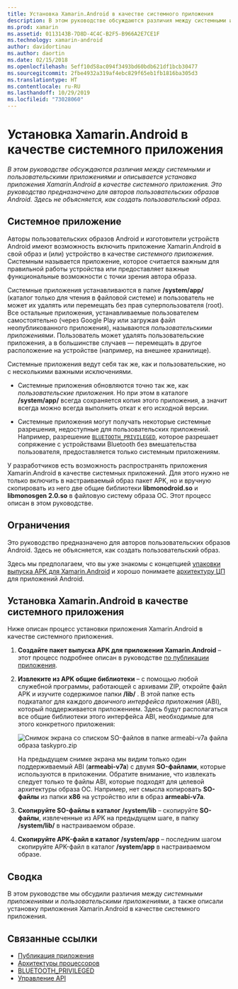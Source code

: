 ```yaml
---
title: Установка Xamarin.Android в качестве системного приложения
description: В этом руководстве обсуждаются различия между системными и пользовательскими приложениями и описывается установка приложения Xamarin.Android в качестве системного приложения. Это руководство предназначено для авторов пользовательских образов Android. Здесь не объясняется, как создать пользовательский образ.
ms.prod: xamarin
ms.assetid: 0113143B-7D8D-4C4C-B2F5-B966A2E7CE1F
ms.technology: xamarin-android
author: davidortinau
ms.author: daortin
ms.date: 02/15/2018
ms.openlocfilehash: 5eff10d58ac094f3493bd60bdb621df1bcb30477
ms.sourcegitcommit: 2fbe4932a319af4ebc829f65eb1fb1816ba305d3
ms.translationtype: HT
ms.contentlocale: ru-RU
ms.lasthandoff: 10/29/2019
ms.locfileid: "73028060"
---
```

# <a name="installing-xamarinandroid-as-a-system-app"></a>Установка Xamarin.Android в качестве системного приложения

_В этом руководстве обсуждаются различия между системными и пользовательскими приложениями и описывается установка приложения Xamarin.Android в качестве системного приложения. Это руководство предназначено для авторов пользовательских образов Android. Здесь не объясняется, как создать пользовательский образ._

## <a name="system-app"></a>Системное приложение

Авторы пользовательских образов Android и изготовители устройств Android имеют возможность включить приложение Xamarin.Android в свой образ и (или) устройство в качестве _системного приложения_. Системным называется приложение, которое считается важным для правильной работы устройства или предоставляет важные функциональные возможности с точки зрения автора образа.

Системные приложения устанавливаются в папке **/system/app/** (каталог только для чтения в файловой системе) и пользователь не может их удалять или перемещать без прав суперпользователя (root). Все остальные приложения, устанавливаемые пользователем самостоятельно (через Google Play или загружая файл неопубликованного приложения), называются _пользовательскими приложениями_. Пользователь может удалять пользовательские приложения, а в большинстве случаев — перемещать в другое расположение на устройстве (например, на внешнее хранилище).

Системные приложения ведут себя так же, как и пользовательские, но с несколькими важными исключениями.

- Системные приложения обновляются точно так же, как _пользовательские приложения_. Но при этом в каталоге **/system/app/** всегда сохраняется копия этого приложения, а значит всегда можно всегда выполнить откат к его исходной версии.

- Системные приложения могут получать некоторые системные разрешения, недоступные для пользовательских приложений. Например, разрешение [`BLUETOOTH_PRIVILEGED`](https://developer.android.com/reference/android/Manifest.permission.html#BLUETOOTH_PRIVILEGED), которое разрешает сопряжение с устройствами Bluetooth без вмешательства пользователя, предоставляется только системным приложениям.

У разработчиков есть возможность распространять приложения Xamarin.Android в качестве системных приложений. Для этого нужно не только включить в настраиваемый образ пакет APK, но и вручную скопировать из него две общие библиотеки **libmonodroid.so** и **libmonosgen 2.0.so** в файловую систему образа ОС. Этот процесс описан в этом руководстве.

## <a name="restrictions"></a>Ограничения

Это руководство предназначено для авторов пользовательских образов Android. Здесь не объясняется, как создать пользовательский образ.

Здесь мы предполагаем, что вы уже знакомы с концепцией [упаковки выпуска APK для Xamarin.Android](~/android/deploy-test/publishing/index.md) и хорошо понимаете [архитектуру ЦП](~/android/app-fundamentals/cpu-architectures.md) для приложений Android.

## <a name="install-a-xamarinandroid-app-as-a-system-app"></a>Установка Xamarin.Android в качестве системного приложения

Ниже описан процесс установки приложения Xamarin.Android в качестве системного приложения.

1. **Создайте пакет выпуска APK для приложения Xamarin.Android** &ndash; этот процесс подробнее описан в руководстве [по публикации приложения](~/android/deploy-test/publishing/index.md).

2. **Извлеките из APK общие библиотеки**  &ndash; с помощью любой служебной программы, работающей с архивами ZIP, откройте файл APK и изучите содержимое папки **/lib/** . В этой папке есть подкаталог для каждого _двоичного интерфейса приложения_ (ABI), который поддерживается приложением. Здесь будут располагаться все общие библиотеки этого интерфейса ABI, необходимые для этого конкретного приложения:

    ![Снимок экрана со списком SO-файлов в папке armeabi-v7a файла образа taskypro.zip](install-system-app-images/install-system-app-01.png)

   На предыдущем снимке экрана мы видим только один поддерживаемый ABI (**armeabi-v7a**) с двумя **SO-файлами**, которые используются в приложении. Обратите внимание, что извлекать следует только те файлы ABI, которые подходят для целевой архитектуры образа ОС. Например, нет смысла копировать **SO-файлы** из папки **x86** на устройство или в образ **armeabi-v7a**.

3. **Скопируйте SO-файлы в каталог /system/lib** &ndash; скопируйте **SO-файлы**, извлеченные из APK на предыдущем шаге, в папку **/system/lib/** в настраиваемом образе.

4. **Скопируйте APK-файл в каталог /system/app** &ndash; последним шагом скопируйте APK-файл в каталог **/system/app** в настраиваемом образе.

## <a name="summary"></a>Сводка

В этом руководстве мы обсудили различия между _системными приложениями_ и _пользовательскими приложениями_, а также описали установку приложения Xamarin.Android в качестве системного приложения.

## <a name="related-links"></a>Связанные ссылки

- [Публикация приложения](~/android/deploy-test/publishing/index.md)
- [Архитектуры процессоров](~/android/app-fundamentals/cpu-architectures.md)
- [BLUETOOTH_PRIVILEGED](https://developer.android.com/reference/android/Manifest.permission.html#BLUETOOTH_PRIVILEGED)
- [Управление API](https://developer.android.com/ndk~/abis.html)
